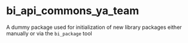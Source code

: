 # bi_api_commons_ya_team

A dummy package used for initialization of new library packages
either manually or via the `bi_package` tool
